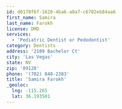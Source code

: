 ```yaml
---
id: d0170f6f-1620-4ba6-a0a7-c6702eb84aa6
first_name: Samira
last_name: Farokh
license: DMD
services:
  - 'Pediatric Dentist or Pedodontist'
category: Dentists
address: '2109 Bachelor Ct'
city: 'Las Vegas'
state: NV
zip: '89128'
phone: '(702) 848-2383'
title: 'Samira Farokh'
_geoloc:
  lng: -115.265
  lat: 36.193501
---
```

